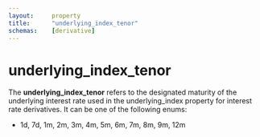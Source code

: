 ```yaml
---
layout:     property
title:      "underlying_index_tenor"
schemas:    [derivative]
---
```


# underlying_index_tenor
The **underlying_index_tenor** refers to the designated maturity of the underlying interest rate used in the underlying_index property for interest rate derivatives. It can be one of the following enums:
- 1d, 7d, 1m, 2m, 3m, 4m, 5m, 6m, 7m, 8m, 9m, 12m

